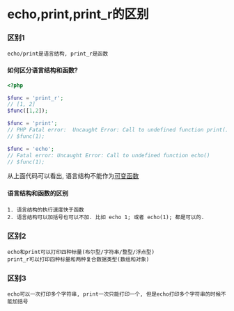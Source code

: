 # echo,print,print_r的区别

### 区别1
```
echo/print是语言结构, print_r是函数
```
#### 如何区分语言结构和函数?
```php
<?php

$func = 'print_r';
// [1, 2]
$func([1,2]);

$func = 'print';
// PHP Fatal error:  Uncaught Error: Call to undefined function print()
// $func(1);

$func = 'echo';
// Fatal error: Uncaught Error: Call to undefined function echo()
// $func(1);
```
从上面代码可以看出, 语言结构不能作为[可变函数](https://www.php.net/manual/zh/functions.variable-functions.php)  


#### 语言结构和函数的区别
```
1. 语言结构的执行速度快于函数
2. 语言结构可以加括号也可以不加. 比如 echo 1; 或者 echo(1); 都是可以的.
```

### 区别2
```
echo和print可以打印四种标量(布尔型/字符串/整型/浮点型)
print_r可以打印四种标量和两种复合数据类型(数组和对象)
```

### 区别3
```
echo可以一次打印多个字符串, print一次只能打印一个, 但是echo打印多个字符串的时候不能加括号
```
